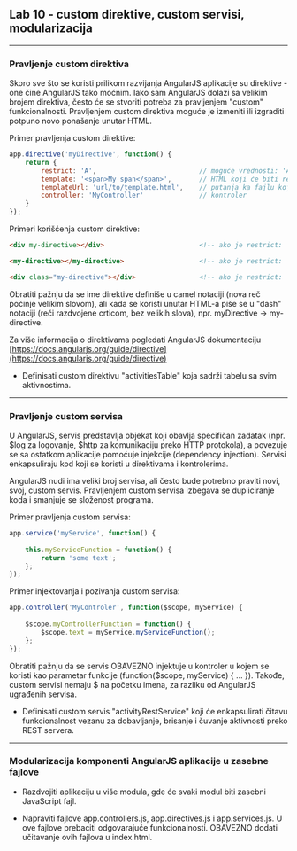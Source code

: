 ﻿## Lab 10 - custom direktive, custom servisi, modularizacija

----

### Pravljenje custom direktiva

Skoro sve što se koristi prilikom razvijanja AngularJS aplikacije su direktive - one čine AngularJS tako moćnim.
Iako sam AngularJS dolazi sa velikim brojem direktiva, često će se stvoriti potreba za pravljenjem "custom" funkcionalnosti.
Pravljenjem custom direktiva moguće je izmeniti ili izgraditi potpuno novo ponašanje unutar HTML.

Primer pravljenja custom direktive:

```javascript
app.directive('myDirective', function() {
	return {
		restrict: 'A', 							// moguće vrednosti: 'A' (attribute), 'E' (element), 'C' (class), 'M' (comment)
		template: '<span>My span</span>', 		// HTML koji će biti renderovan (koristi se ovo ILI templateUrl, ne oba)
		templateUrl: 'url/to/template.html',	// putanja ka fajlu koji sadrži HTML (koristi se ovo ILI template, ne oba)
		controller: 'MyController'				// kontroler
	}
});
```

Primeri korišćenja custom direktive:

```html
<div my-directive></div> 						<!-- ako je restrict: 'A' -->

<my-directive></my-directive>					<!-- ako je restrict: 'E' -->

<div class="my-directive"></div>				<!-- ako je restrict: 'C' -->
```

Obratiti pažnju da se ime direktive definiše u camel notaciji (nova reč počinje velikim slovom), ali kada se koristi unutar HTML-a
piše se u "dash" notaciji (reči razdvojene crticom, bez velikih slova), npr. myDirective -> my-directive.


Za više informacija o direktivama pogledati AngularJS dokumentaciju [https://docs.angularjs.org/guide/directive](https://docs.angularjs.org/guide/directive)

* Definisati custom direktivu "activitiesTable" koja sadrži tabelu sa svim aktivnostima.

----

### Pravljenje custom servisa

U AngularJS, servis predstavlja objekat koji obavlja specifičan zadatak (npr. $log za logovanje, $http za komunikaciju preko HTTP protokola),
a povezuje se sa ostatkom aplikacije pomoćuje injekcije (dependency injection). Servisi enkapsuliraju kod koji se koristi u direktivama i kontrolerima.

AngularJS nudi ima veliki broj servisa, ali često bude potrebno praviti novi, svoj, custom servis. 
Pravljenjem custom servisa izbegava se dupliciranje koda i smanjuje se složenost programa.

Primer pravljenja custom servisa:

```javascript
app.service('myService', function() {
	
	this.myServiceFunction = function() {
		return 'some text';
	};
});
```

Primer injektovanja i pozivanja custom servisa:

```javascript
app.controller('MyControler', function($scope, myService) {
	
	$scope.myControllerFunction = function() {
		$scope.text = myService.myServiceFunction();
	};
});
```

Obratiti pažnju da se servis OBAVEZNO injektuje u kontroler u kojem se koristi kao parametar funkcije (function($scope, myService) { ... }).
Takođe, custom servisi nemaju $ na početku imena, za razliku od AngularJS ugrađenih servisa.


* Definisati custom servis "activityRestService" koji će enkapsulirati čitavu funkcionalnost vezanu za dobavljanje, brisanje i čuvanje aktivnosti preko REST servera.

----

### Modularizacija komponenti AngularJS aplikacije u zasebne fajlove

* Razdvojiti aplikaciju u više modula, gde će svaki modul biti zasebni JavaScript fajl.

* Napraviti fajlove app.controllers.js, app.directives.js i app.services.js. U ove fajlove prebaciti odgovarajuće funkcionalnosti. OBAVEZNO dodati učitavanje ovih fajlova u index.html.